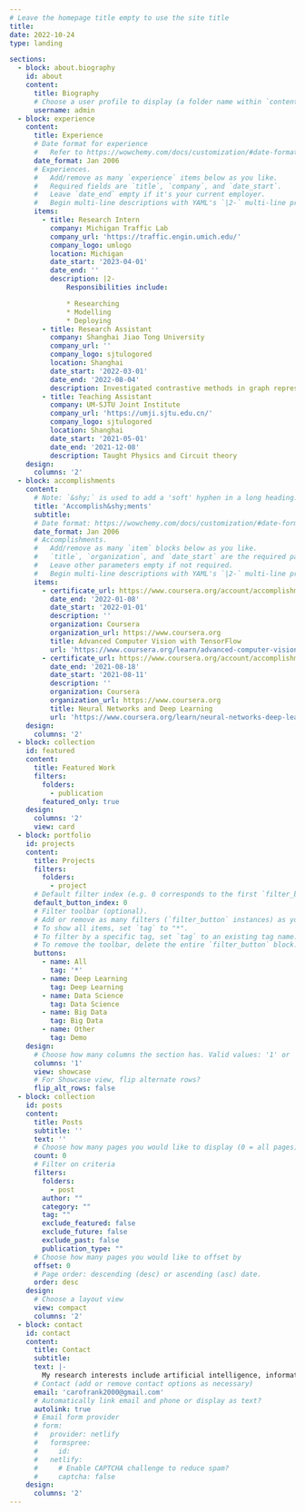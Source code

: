 ```yaml
---
# Leave the homepage title empty to use the site title
title:
date: 2022-10-24
type: landing

sections:
  - block: about.biography
    id: about
    content:
      title: Biography
      # Choose a user profile to display (a folder name within `content/authors/`)
      username: admin
  - block: experience
    content:
      title: Experience
      # Date format for experience
      #   Refer to https://wowchemy.com/docs/customization/#date-format
      date_format: Jan 2006
      # Experiences.
      #   Add/remove as many `experience` items below as you like.
      #   Required fields are `title`, `company`, and `date_start`.
      #   Leave `date_end` empty if it's your current employer.
      #   Begin multi-line descriptions with YAML's `|2-` multi-line prefix.
      items:
        - title: Research Intern
          company: Michigan Traffic Lab
          company_url: 'https://traffic.engin.umich.edu/'
          company_logo: umlogo
          location: Michigan
          date_start: '2023-04-01'
          date_end: ''
          description: |2-
              Responsibilities include:

              * Researching
              * Modelling
              * Deploying
        - title: Research Assistant
          company: Shanghai Jiao Tong University
          company_url: ''
          company_logo: sjtulogored
          location: Shanghai
          date_start: '2022-03-01'
          date_end: '2022-08-04'
          description: Investigated contrastive methods in graph representation learning and fine-tuned models.
        - title: Teaching Assistant
          company: UM-SJTU Joint Institute
          company_url: 'https://umji.sjtu.edu.cn/'
          company_logo: sjtulogored
          location: Shanghai
          date_start: '2021-05-01'
          date_end: '2021-12-08'
          description: Taught Physics and Circuit theory
    design:
      columns: '2'
  - block: accomplishments
    content:
      # Note: `&shy;` is used to add a 'soft' hyphen in a long heading.
      title: 'Accomplish&shy;ments'
      subtitle:
      # Date format: https://wowchemy.com/docs/customization/#date-format
      date_format: Jan 2006
      # Accomplishments.
      #   Add/remove as many `item` blocks below as you like.
      #   `title`, `organization`, and `date_start` are the required parameters.
      #   Leave other parameters empty if not required.
      #   Begin multi-line descriptions with YAML's `|2-` multi-line prefix.
      items:
        - certificate_url: https://www.coursera.org/account/accomplishments/certificate/3RMKGFQJWU4W
          date_end: '2022-01-08'
          date_start: '2022-01-01'
          description: ''
          organization: Coursera
          organization_url: https://www.coursera.org
          title: Advanced Computer Vision with TensorFlow
          url: 'https://www.coursera.org/learn/advanced-computer-vision-with-tensorflow'
        - certificate_url: https://www.coursera.org/account/accomplishments/certificate/57RSFK4Y3HSM
          date_end: '2021-08-18'
          date_start: '2021-08-11'
          description: ''
          organization: Coursera
          organization_url: https://www.coursera.org
          title: Neural Networks and Deep Learning
          url: 'https://www.coursera.org/learn/neural-networks-deep-learning'
    design:
      columns: '2'
  - block: collection
    id: featured
    content:
      title: Featured Work
      filters:
        folders:
          - publication
        featured_only: true
    design:
      columns: '2'
      view: card
  - block: portfolio
    id: projects
    content:
      title: Projects
      filters:
        folders:
          - project
      # Default filter index (e.g. 0 corresponds to the first `filter_button` instance below).
      default_button_index: 0
      # Filter toolbar (optional).
      # Add or remove as many filters (`filter_button` instances) as you like.
      # To show all items, set `tag` to "*".
      # To filter by a specific tag, set `tag` to an existing tag name.
      # To remove the toolbar, delete the entire `filter_button` block.
      buttons:
        - name: All
          tag: '*'
        - name: Deep Learning
          tag: Deep Learning
        - name: Data Science
          tag: Data Science
        - name: Big Data
          tag: Big Data
        - name: Other
          tag: Demo
    design:
      # Choose how many columns the section has. Valid values: '1' or '2'.
      columns: '1'
      view: showcase
      # For Showcase view, flip alternate rows?
      flip_alt_rows: false
  - block: collection
    id: posts
    content:
      title: Posts
      subtitle: ''
      text: ''
      # Choose how many pages you would like to display (0 = all pages)
      count: 0
      # Filter on criteria
      filters:
        folders:
          - post
        author: ""
        category: ""
        tag: ""
        exclude_featured: false
        exclude_future: false
        exclude_past: false
        publication_type: ""
      # Choose how many pages you would like to offset by
      offset: 0
      # Page order: descending (desc) or ascending (asc) date.
      order: desc
    design:
      # Choose a layout view
      view: compact
      columns: '2'
  - block: contact
    id: contact
    content:
      title: Contact
      subtitle:
      text: |-
        My research interests include artificial intelligence, information retrieval, and programmable matter. If you are interested in working together or have any questions, please feel free to contact me using the information below. I would love to hear about any opportunities that may be a good fit for my skills and experience.
      # Contact (add or remove contact options as necessary)
      email: 'carofrank2000@gmail.com'
      # Automatically link email and phone or display as text?
      autolink: true
      # Email form provider
      # form:
      #   provider: netlify
      #   formspree:
      #     id:
      #   netlify:
      #     # Enable CAPTCHA challenge to reduce spam?
      #     captcha: false
    design:
      columns: '2'
---
```

